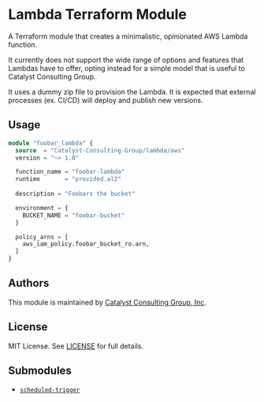 # Lambda Terraform Module

A Terraform module that creates a minimalistic, opinionated AWS Lambda function.

It currently does not support the wide range of options and features that Lambdas have to offer,
opting instead for a simple model that is useful to Catalyst Consulting Group.

It uses a dummy zip file to provision the Lambda.
It is expected that external processes (ex. CI/CD) will deploy and publish new versions.

## Usage

```terraform
module "foobar_lambda" {
  source  = "Catalyst-Consulting-Group/lambda/aws"
  version = "~> 1.0"

  function_name = "foobar-lambda"
  runtime       = "provided.al2"
  
  description = "Foobars the bucket"

  environment = {
    BUCKET_NAME = "foobar-bucket"
  }

  policy_arns = [
    aws_iam_policy.foobar_bucket_ro.arn,
  ]
}
```

## Authors

This module is maintained by [Catalyst Consulting Group, Inc](https://github.com/Catalyst-Consulting-Group).

## License

MIT License. See [LICENSE](./LICENSE) for full details.

## Submodules

- [`scheduled-trigger`](./modules/scheduled-trigger/README.md)
